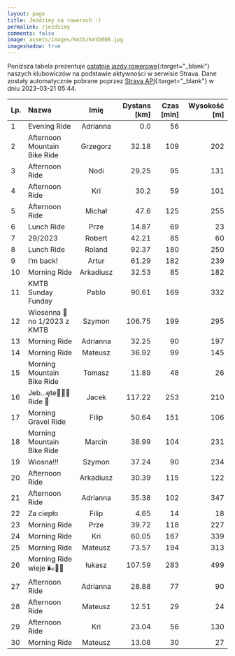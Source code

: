 ```yaml
---
layout: page
title: Jeździmy na rowerach :)
permalink: /jezdzimy
comments: false
image: assets/images/kmtb/kmtb008.jpg
imageshadow: true
---
```


Poniższa tabela prezentuje [ostatnie jazdy rowerowe](https://www.strava.com/clubs/336381){:target="_blank"} naszych klubowiczów na podstawie aktywności w serwisie Strava. Dane zostały automatycznie pobrane poprzez [Strava API](https://developers.strava.com/docs/reference/#api-Clubs-getClubActivitiesById){:target="_blank"} w dniu 2023-03-21 05:44.

Lp. | Nazwa | Imię | Dystans [km] | Czas [min] | Wysokość [m]
:--- | :--- | :---: | ---: | ---: | ---:
1|Evening Ride|Adrianna|0.0|56|
2|Afternoon Mountain Bike Ride|Grzegorz|32.18|109|202
3|Afternoon Ride|Nodi|29.25|95|131
4|Afternoon Ride|Kri|30.2|59|101
5|Afternoon Ride|Michał|47.6|125|255
6|Lunch Ride|Prze|14.87|69|23
7|29/2023 |Robert|42.21|85|60
8|Lunch Ride|Roland|92.37|180|250
9|I’m back!|Artur|61.29|182|239
10|Morning Ride|Arkadiusz|32.53|85|182
11|KMTB Sunday Funday|Pablo|90.61|169|332
12|Wiosenna 💯 no 1/2023 z KMTB|Szymon|106.75|199|295
13|Morning Ride|Adrianna|32.25|90|197
14|Morning Ride|Mateusz|36.92|99|145
15|Morning Mountain Bike Ride|Tomasz|11.89|48|26
16|Jeb...ęte🚴‍♂️💯 Ride 🤙|Jacek|117.22|253|210
17|Morning Gravel Ride|Filip|50.64|151|106
18|Morning Mountain Bike Ride|Marcin|38.99|104|231
19|Wiosna!!! |Szymon|37.24|90|234
20|Afternoon Ride|Arkadiusz|30.39|115|122
21|Afternoon Ride|Adrianna|35.38|102|347
22|Za ciepło |Filip|4.65|14|18
23|Morning Ride|Prze|39.72|118|227
24|Morning Ride|Kri|60.05|167|339
25|Morning Ride|Mateusz|73.57|194|313
26|Morning Ride wieje 🌬️🌳🌅|łukasz|107.59|283|499
27|Afternoon Ride|Adrianna|28.88|77|90
28|Afternoon Ride|Mateusz|12.51|29|24
29|Afternoon Ride|Kri|23.04|56|130
30|Morning Ride|Mateusz|13.08|30|27
